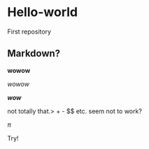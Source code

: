 # Hello-world
First repository

## Markdown?

**wowow**

*wowow*

***wow***

not totally that.> + - $$ etc. seem not to work?

$\pi$


Try!
